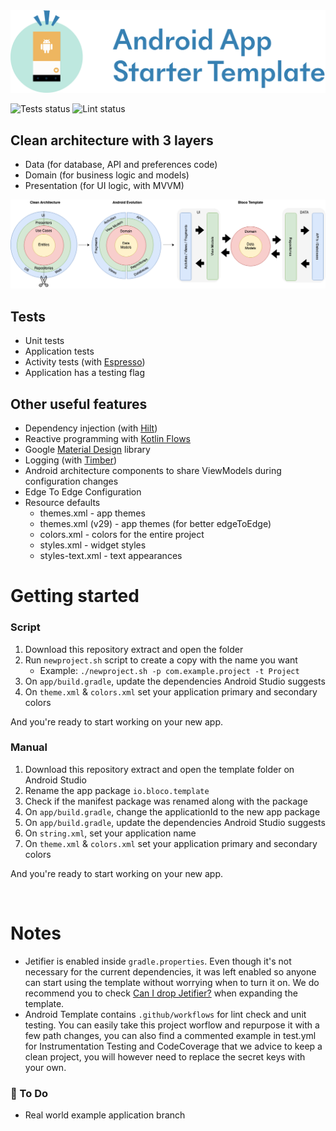  <img src="images/logo.png" alt="ArchiTecture logo"/>

![Tests status](https://github.com/envelop-app/envelop-android/workflows/test/badge.svg) 
![Lint status](https://github.com/envelop-app/envelop-android/workflows/lint/badge.svg)

## Clean architecture with 3 layers
- Data (for database, API and preferences code)
- Domain (for business logic and models)
- Presentation (for UI logic, with MVVM)

 <img src="images/AndroidTemplate-CleanArchitecture.png" alt="ArchiTecture logo"/>

## Tests
- Unit tests
- Application tests
- Activity tests (with [Espresso](https://google.github.io/android-testing-support-library/docs/espresso/))
- Application has a testing flag
    
## Other useful features
- Dependency injection (with [Hilt](http://google.github.io/hilt/))
- Reactive programming with [Kotlin Flows](https://kotlinlang.org/docs/reference/coroutines/flow.html)
- Google [Material Design](https://material.io/blog/android-material-theme-color) library
- Logging (with [Timber](https://github.com/JakeWharton/timber))
- Android architecture components to share ViewModels during configuration changes
- Edge To Edge Configuration
- Resource defaults
    - themes.xml - app themes
    - themes.xml (v29) - app themes (for better edgeToEdge)
    - colors.xml - colors for the entire project
    - styles.xml - widget styles 
    - styles-text.xml - text appearances

# Getting started

### Script 
1. Download this repository extract and open the folder
2. Run `newproject.sh` script to create a copy with the name you want 
    * Example: `./newproject.sh -p com.example.project -t Project` 
3. On `app/build.gradle`, update the dependencies Android Studio suggests
4. On `theme.xml` & `colors.xml` set your application primary and secondary colors 


And you're ready to start working on your new app.

### Manual
1. Download this repository extract and open the template folder on Android Studio
2. Rename the app package `io.bloco.template`
3. Check if the manifest package was renamed along with the package
4. On `app/build.gradle`, change the applicationId to the new app package
5. On `app/build.gradle`, update the dependencies Android Studio suggests
6. On `string.xml`, set your application name
7. On `theme.xml` & `colors.xml` set your application primary and secondary colors 

And you're ready to start working on your new app.

<br />

# Notes
- Jetifier is enabled inside `gradle.properties`. Even though it's not necessary for the 
  current dependencies, it was left enabled so anyone can start using the template without 
  worrying when to turn it on. We do recommend you to check [Can I drop Jetifier?](https://github.com/plnice/can-i-drop-jetifier) 
  when expanding the template.
- Android Template contains `.github/workflows` for lint check and unit testing. You can easily take this project worflow and repurpose it with a few path changes, you can also find a commented example in test.yml for Instrumentation Testing and CodeCoverage that we advice to keep a clean project, you will however need to replace the secret keys with your own.

### 📝 To Do

- Real world example application branch
